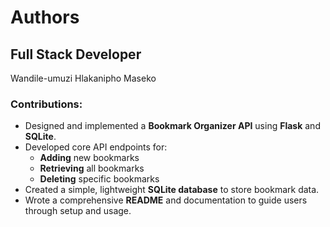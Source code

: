 # Authors

## Full Stack Developer

Wandile-umuzi Hlakanipho Maseko

### Contributions:
- Designed and implemented a **Bookmark Organizer API** using **Flask** and **SQLite**.
- Developed core API endpoints for:
  - **Adding** new bookmarks
  - **Retrieving** all bookmarks
  - **Deleting** specific bookmarks
- Created a simple, lightweight **SQLite database** to store bookmark data.
- Wrote a comprehensive **README** and documentation to guide users through setup and usage.
